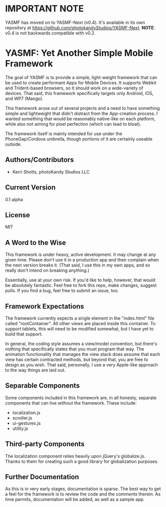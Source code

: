 # IMPORTANT NOTE

YASMF has moved on to YASMF-Next (v0.4). It's available in its own repository at https://github.com/photokandyStudios/YASMF-Next. **NOTE**: v0.4 is not backwards compatible with v0.2.

# YASMF: Yet Another Simple Mobile Framework

The goal of YASMF is to provide a simple, light-weight framework that can be used to create performant Apps for Mobile Devices. It supports Webkit and Trident-based browsers, so it should work on a wide-variety of devices. That said, this framework specifically targets only Android, iOS, and WP7 (Mango).

This framework arose out of several projects and a need to have something simple and lightweight that didn't distract from the App-creation process. I wanted something that would be reasonably native-like on each platform, while also not aiming for pixel perfection (which can lead to bloat).

The framework itself is mainly intended for use under the PhoneGap/Cordova umbrella, though portions of it are certainly useable outside. 

## Authors/Contributors

* Kerri Shotts, photoKandy Studios LLC

## Current Version

0.1 alpha

## License

MIT

## A Word to the Wise

This framework is under heavy, active development. It may change at any given time. Please don't use it in a production app and then complain when the next version breaks it. (That said, I use this in my own apps, and so really don't intend on breaking anything.)

Essentially, use at your own risk. If you'd like to help, however, that would be absolutely fantastic. Feel free to fork this repo, make changes, suggest pulls. If you find a bug, feel free to submit an issue, too.

## Framework Expectations

The framework currently expects a single element in the "index.html" file called "rootContainer". All other views are placed inside this container. To support tablets, this will need to be modified somewhat, but I have yet to build that support.

In general, the coding style assumes a view/model convention, but there's nothing that specifically states that you must program that way. The animation functionality that manages the view stack does assume that each view has certain contracted methods, but beyond that, you are free to design as you wish. That said, personally, I use a very Apple-like approach to the way things are laid out.

## Separable Components

Some components included in this framework are, in all honesty, separate components that can live without the framework. These include:

* localization.js
* scroller.js
* ui-gestures.js
* utility.js

## Third-party Components

The localization component relies heavily upon jQuery's globalize.js. Thanks to them for creating such a good library for globalization purposes.

## Further Documentation

As this is in very early stages, documentation is sparse. The best way to get a feel for the framework is to review the code and the comments therein. As time permits, documentation will be added, as well as a sample app.
